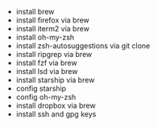 - install brew
- install firefox via brew
- install iterm2 via brew
- install oh-my-zsh
- install zsh-autosuggestions via git clone
- install ripgrep via brew
- install fzf via brew
- install lsd via brew
- install starship via brew
- config starship
- config oh-my-zsh
- install dropbox via brew
- install ssh and gpg keys
